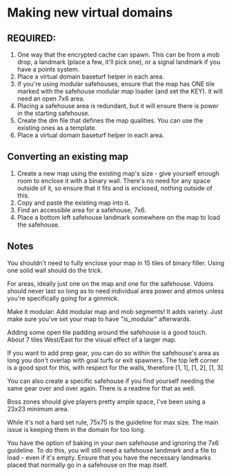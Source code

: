 # Making new virtual domains

## REQUIRED:

1. One way that the encrypted cache can spawn. This can be from a mob drop, a landmark (place a few, it'll pick one), or a signal landmark if you have a points system.
2. Place a virtual domain baseturf helper in each area.
3. If you're using modular safehouses, ensure that the map has ONE tile marked with the safehouse modular map loader (and set the KEY). it will need an open 7x6 area.
4. Placing a safehouse area is redundant, but it will ensure there is power in the starting safehouse.
5. Create the dm file that defines the map qualities. You can use the existing ones as a template.
6. Place a virtual domain baseturf helper in each area.

## Converting an existing map

1. Create a new map using the existing map's size - give yourself enough room to enclose it with a binary wall. There's no need for any space outside of it, so ensure that it fits and is enclosed, nothing outside of this.
2. Copy and paste the existing map into it.
3. Find an accessible area for a safehouse, 7x6.
4. Place a bottom left safehouse landmark somewhere on the map to load the safehouse.

## Notes

You shouldn't need to fully enclose your map in 15 tiles of binary filler. Using one solid wall should do the trick.

For areas, ideally just one on the map and one for the safehouse. Vdoms should never last so long as to need individual area power and atmos unless you're specifically going for a gimmick.

Make it modular: Add modular map and mob segments! It adds variety. Just make sure you've set your map to have "is_modular" afterwards.

Adding some open tile padding around the safehouse is a good touch. About 7 tiles West/East for the visual effect of a larger map.

If you want to add prep gear, you can do so within the safehouse's area as long you don't overlap with goal turfs or exit spawners. The top left corner is a good spot for this, with respect for the walls, therefore [1, 1], [1, 2], [1, 3]

You can also create a specific safehouse if you find yourself needing the same gear over and over again. There is a readme for that as well.

Boss zones should give players pretty ample space, I've been using a 23x23 minimum area.

While it's not a hard set rule, 75x75 is the guideline for max size. The main issue is keeping them in the domain for too long.

You have the option of baking in your own safehouse and ignoring the 7x6 guideline. To do this, you will still need a safehouse landmark and a file to load - even if it's empty. Ensure that you have the necessary landmarks placed that normally go in a safehouse on the map itself.
